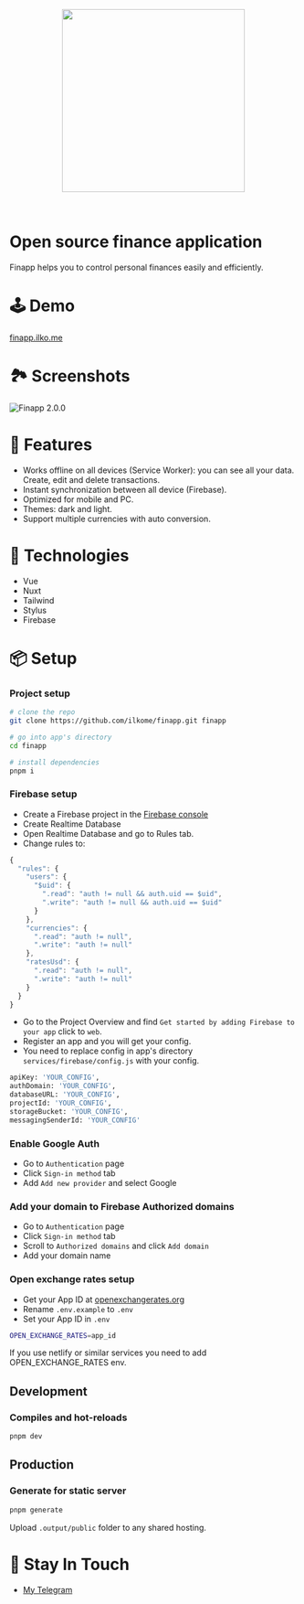 <p align="center"><img align="center" style="width:320px" src="https://finapp.ilko.me/icon.png"/></p><br/>

# Open source finance application
Finapp helps you to control personal finances easily and efficiently.

# 🕹 Demo
[finapp.ilko.me](https://finapp.ilko.me/)

# 🏞 Screenshots
![Finapp 2.0.0](https://firebasestorage.googleapis.com/v0/b/finapp-17474.appspot.com/o/2.0.0%2Ffinapp-2.0.0-promo.png?alt=media&token=bce821da-f5fa-4e8a-be7a-8fc0ebfaf260)

# 🚀 Features
- Works offline on all devices (Service Worker): you can see all your data. Create, edit and delete transactions.
- Instant synchronization between all device (Firebase).
- Optimized for mobile and PC.
- Themes: dark and light.
- Support multiple currencies with auto conversion.

# 🦄 Technologies
- Vue
- Nuxt
- Tailwind
- Stylus
- Firebase

# 📦 Setup

### Project setup

``` bash
# clone the repo
git clone https://github.com/ilkome/finapp.git finapp

# go into app's directory
cd finapp

# install dependencies
pnpm i
```

### Firebase setup

- Create a Firebase project in the [Firebase console](https://console.firebase.google.com/)
- Create Realtime Database
- Open Realtime Database and go to Rules tab.
- Change rules to:

``` javascript
{
  "rules": {
    "users": {
      "$uid": {
        ".read": "auth != null && auth.uid == $uid",
        ".write": "auth != null && auth.uid == $uid"
      }
    },
    "currencies": {
      ".read": "auth != null",
      ".write": "auth != null"
    },
    "ratesUsd": {
      ".read": "auth != null",
      ".write": "auth != null"
    }
  }
}
```

- Go to the Project Overview and find `Get started by adding Firebase to your app` click to `web`.
- Register an app and you will get your config.
- You need to replace config in app's directory `services/firebase/config.js` with your config.

``` bash
apiKey: 'YOUR_CONFIG',
authDomain: 'YOUR_CONFIG',
databaseURL: 'YOUR_CONFIG',
projectId: 'YOUR_CONFIG',
storageBucket: 'YOUR_CONFIG',
messagingSenderId: 'YOUR_CONFIG'
```

### Enable Google Auth
- Go to `Authentication` page
- Click `Sign-in method` tab
- Add `Add new provider` and select Google

### Add your domain to Firebase Authorized domains
- Go to `Authentication` page
- Click `Sign-in method` tab
- Scroll to `Authorized domains` and click `Add domain`
- Add your domain name

### Open exchange rates setup
- Get your App ID at [openexchangerates.org](https://openexchangerates.org/signup/free)
- Rename `.env.example` to `.env`
- Set your App ID in `.env`

``` bash
OPEN_EXCHANGE_RATES=app_id
```

If you use netlify or similar services you need to add OPEN_EXCHANGE_RATES env.

## Development

### Compiles and hot-reloads

``` bash
pnpm dev
```

## Production

### Generate for static server

``` bash
pnpm generate
```

Upload `.output/public` folder to any shared hosting.

# 🤪 Stay In Touch

- [My Telegram](https://t.me/ilkome)
